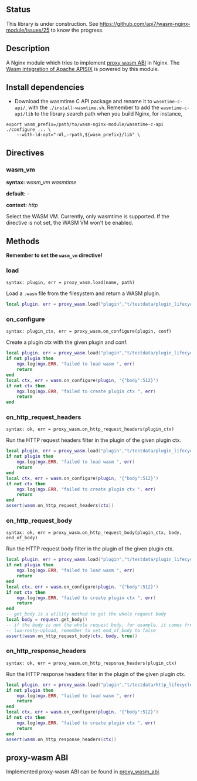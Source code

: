 <!--
  ~ Copyright 2022 Shenzhen ZhiLiu Technology Co., Ltd.
  ~
  ~ Licensed under the Apache License, Version 2.0 (the "License");
  ~ you may not use this file except in compliance with the License.
  ~ You may obtain a copy of the License at
  ~
  ~ http://www.apache.org/licenses/LICENSE-2.0
  ~
  ~ Unless required by applicable law or agreed to in writing, software
  ~ distributed under the License is distributed on an "AS IS" BASIS,
  ~ WITHOUT WARRANTIES OR CONDITIONS OF ANY KIND, either express or implied.
  ~ See the License for the specific language governing permissions and
  ~ limitations under the License.
  ~
-->
## Status

This library is under construction. See https://github.com/api7/wasm-nginx-module/issues/25 to know the progress.

## Description

A Nginx module which tries to implement [proxy wasm ABI](https://github.com/proxy-wasm/spec) in Nginx.
The [Wasm integration of Apache APISIX](https://github.com/apache/apisix/blob/master/docs/en/latest/wasm.md) is powered by this module.

## Install dependencies

* Download the wasmtime C API package and rename it to `wasmtime-c-api/`, with the `./install-wasmtime.sh`.
Remember to add the `wasmtime-c-api/lib` to the library search path when you build Nginx, for instance,

```
export wasm_prefix=/path/to/wasm-nginx-module/wasmtime-c-api
./configure ... \
    --with-ld-opt="-Wl,-rpath,${wasm_prefix}/lib" \
```

## Directives

### wasm_vm

**syntax:** *wasm_vm wasmtime*

**default:** -

**context:** *http*

Select the WASM VM. Currently, only wasmtime is supported. If the directive is
not set, the WASM VM won't be enabled.

## Methods

**Remember to set the `wasm_vm` directive!**

### load

`syntax: plugin, err = proxy_wasm.load(name, path)`

Load a `.wasm` file from the filesystem and return a WASM plugin.

```lua
local plugin, err = proxy_wasm.load("plugin","t/testdata/plugin_lifecycle/main.go.wasm")
```

### on_configure

`syntax: plugin_ctx, err = proxy_wasm.on_configure(plugin, conf)`

Create a plugin ctx with the given plugin and conf.

```lua
local plugin, err = proxy_wasm.load("plugin","t/testdata/plugin_lifecycle/main.go.wasm")
if not plugin then
    ngx.log(ngx.ERR, "failed to load wasm ", err)
    return
end
local ctx, err = wasm.on_configure(plugin, '{"body":512}')
if not ctx then
    ngx.log(ngx.ERR, "failed to create plugin ctx ", err)
    return
end
```

### on_http_request_headers

`syntax: ok, err = proxy_wasm.on_http_request_headers(plugin_ctx)`

Run the HTTP request headers filter in the plugin of the given plugin ctx.

```lua
local plugin, err = proxy_wasm.load("plugin","t/testdata/plugin_lifecycle/main.go.wasm")
if not plugin then
    ngx.log(ngx.ERR, "failed to load wasm ", err)
    return
end
local ctx, err = wasm.on_configure(plugin, '{"body":512}')
if not ctx then
    ngx.log(ngx.ERR, "failed to create plugin ctx ", err)
    return
end
assert(wasm.on_http_request_headers(ctx))
```

### on_http_request_body

`syntax: ok, err = proxy_wasm.on_http_request_body(plugin_ctx, body, end_of_body)`

Run the HTTP request body filter in the plugin of the given plugin ctx.

```lua
local plugin, err = proxy_wasm.load("plugin","t/testdata/plugin_lifecycle/main.go.wasm")
if not plugin then
    ngx.log(ngx.ERR, "failed to load wasm ", err)
    return
end
local ctx, err = wasm.on_configure(plugin, '{"body":512}')
if not ctx then
    ngx.log(ngx.ERR, "failed to create plugin ctx ", err)
    return
end
-- get_body is a utility method to get the whole request body
local body = request.get_body()
-- if the body is not the whole request body, for example, it comes from
-- lua-resty-upload, remember to set end_of_body to false
assert(wasm.on_http_request_body(ctx, body, true))
```

### on_http_response_headers

`syntax: ok, err = proxy_wasm.on_http_response_headers(plugin_ctx)`

Run the HTTP response headers filter in the plugin of the given plugin ctx.

```lua
local plugin, err = proxy_wasm.load("plugin","t/testdata/http_lifecycle/main.go.wasm")
if not plugin then
    ngx.log(ngx.ERR, "failed to load wasm ", err)
    return
end
local ctx, err = wasm.on_configure(plugin, '{"body":512}')
if not ctx then
    ngx.log(ngx.ERR, "failed to create plugin ctx ", err)
    return
end
assert(wasm.on_http_response_headers(ctx))
```

## proxy-wasm ABI

Implemented proxy-wasm ABI can be found in [proxy_wasm_abi](./proxy_wasm_abi.md).
